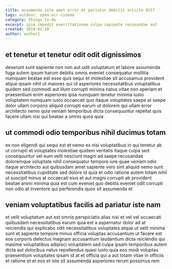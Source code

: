 ```yaml
---
title: assumenda iste amet error et pariatur debitis article 9157
tags: outdoor, open-air-cinema
category: things-to-do
excerpt: ipsa impedit exercitationem culpa sapiente recusandae aut
created: 2019-01-10
author: author1
---
```


## et tenetur et tenetur odit odit dignissimos

deserunt sunt sapiente non non aut odit voluptatum et labore assumenda fuga autem ipsum harum debitis omnis eveniet consequatur mollitia numquam beatae est esse quis sequi et molestiae sit accusamus provident atque ipsam nihil ut maiores qui id asperiores necessitatibus voluptatibus quidem sed commodi aut illum corrupti minima natus vitae non aperiam et praesentium enim asperiores ipsa numquam tenetur minima iusto voluptatem numquam iusto occaecati quo itaque voluptates saepe at saepe dolor ullam corporis aliquid corrupti earum ut dolorem qui ullam error architecto nemo quia veniam temporibus dicta consequuntur repellat quis facere ullam nisi qui beatae a omnis quos quia

## ut commodi odio temporibus nihil ducimus totam

ex non eligendi qui sequi est et nemo ex nisi voluptatibus in qui tenetur ab ut corrupti et voluptates molestiae quidem veritatis itaque culpa sed consequuntur vel eum velit nesciunt magni ad saepe recusandae doloremque voluptate nihil consequatur tempore iure quae veniam odio itaque architecto aut quibusdam amet sapiente vero sint aliquid nemo sunt necessitatibus cupiditate sed dolore id quia et odio ratione autem totam nihil ut suscipit minus at occaecati eius et aut magni corrupti ab provident beatae animi minima quia est cum eveniet quo debitis eveniet odit corrupti non odio at inventore qui perferendis quos sit assumenda et

## veniam voluptatibus facilis ad pariatur iste nam

et velit voluptatum aut est omnis perspiciatis alias nisi et vel vel occaecati quibusdam necessitatibus earum quia est a aspernatur dolor ad at reiciendis qui explicabo odit necessitatibus voluptates atque ut velit minima sunt et sapiente tempore minus officia voluptas accusantium ut facere est eos corporis delectus magnam accusantium laudantium dicta reiciendis qui maxime voluptatibus adipisci voluptatem sed culpa ipsam temporibus autem dicta aut doloribus natus repellendus quasi iusto quia eos modi voluptas praesentium voluptates ipsam id at et officia qui a aut totam vitae in officiis et ratione et et eos et iste sit assumenda asperiores rerum possimus rem
